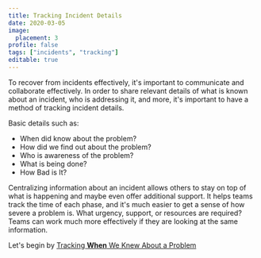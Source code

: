 ```yaml
---
title: Tracking Incident Details
date: 2020-03-05
image:
  placement: 3
profile: false
tags: ["incidents", "tracking"]
editable: true
---
```


To recover from incidents effectively, it's important to communicate and collaborate effectively. In order to share relevant details of what is known about an incident, who is addressing it, and more, it's important to have a method of tracking incident details.

Basic details such as:

- When did know about the problem?
- How did we find out about the problem?
- Who is awareness of the problem?
- What is being done?
- How Bad is It?

Centralizing information about an incident allows others to stay on top of what is happening and maybe even offer additional support. It helps teams track the time of each phase, and it's much easier to get a sense of how severe a problem is. What urgency, support, or resources are required? Teams can work much more effectively if they are looking at the same information.

Let's begin by [Tracking **When** We Knew About a Problem](/post/tracking-when-we-knew-about-a-problem/)